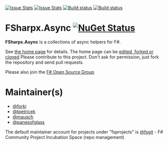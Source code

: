 [![Issue Stats](http://issuestats.com/github/fsprojects/FSharpx.Async/badge/issue)](http://issuestats.com/github/fsprojects/FSharpx.Async)
[![Issue Stats](http://issuestats.com/github/fsprojects/FSharpx.Async/badge/pr)](http://issuestats.com/github/fsprojects/FSharpx.Async)
[![Build status](https://ci.appveyor.com/api/projects/status/jv6nki3vm2s6bmj6?svg=true)](https://ci.appveyor.com/project/SteffenForkmann/fsharpx-async)
[![Build status](https://travis-ci.org/fsprojects/FSharpx.Async.svg?branch=master)](https://travis-ci.org/fsprojects/FSharpx.Async)

# FSharpx.Async [![NuGet Status](http://img.shields.io/nuget/v/FSharpx.Async.svg?style=flat)](https://www.nuget.org/packages/FSharpx.Async/)

**FSharpx.Async** is a collections of async helpers for F#. 

See [the home page](http://fsprojects.github.io/FSharpx.Async/) for details. The home page can be [edited, forked or cloned](https://github.com/fsprojects/FSharpx.Async/tree/gh-pages)
Please contribute to this project. Don't ask for permission, just fork the repository and send pull requests.

Please also join the [F# Open Source Group](http://fsharp.github.com)

# Maintainer(s)

- [@forki](https://github.com/forki)
- [@tpetricek](https://github.com/tpetricek)
- [@mausch](https://github.com/mausch)
- [@panesofglass](https://github.com/panesofglass)

The default maintainer account for projects under "fsprojects" is [@fsgit](https://github.com/fsgit) - F# Community Project Incubation Space (repo management)
